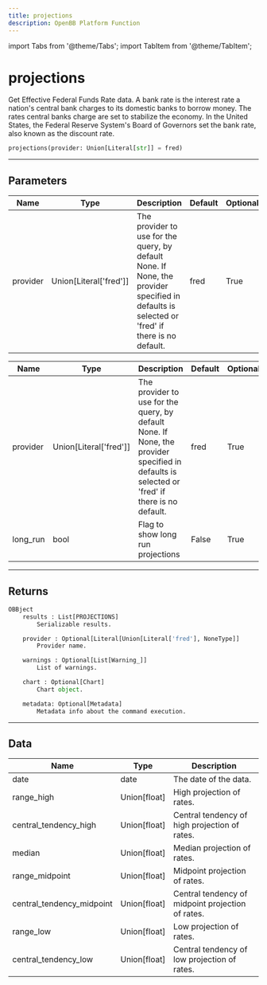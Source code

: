 ```yaml
---
title: projections
description: OpenBB Platform Function
---
```


import Tabs from '@theme/Tabs';
import TabItem from '@theme/TabItem';

# projections

Get Effective Federal Funds Rate data. A bank rate is the interest rate a nation's central bank charges to its
    domestic banks to borrow money. The rates central banks charge are set to stabilize the economy. In the
    United States, the Federal Reserve System's Board of Governors set the bank rate, also known as the discount rate.

```python wordwrap
projections(provider: Union[Literal[str]] = fred)
```

---

## Parameters

<Tabs>
<TabItem value="standard" label="Standard">

| Name | Type | Description | Default | Optional |
| ---- | ---- | ----------- | ------- | -------- |
| provider | Union[Literal['fred']] | The provider to use for the query, by default None. If None, the provider specified in defaults is selected or 'fred' if there is no default. | fred | True |
</TabItem>

<TabItem value='fred' label='fred'>

| Name | Type | Description | Default | Optional |
| ---- | ---- | ----------- | ------- | -------- |
| provider | Union[Literal['fred']] | The provider to use for the query, by default None. If None, the provider specified in defaults is selected or 'fred' if there is no default. | fred | True |
| long_run | bool | Flag to show long run projections | False | True |
</TabItem>

</Tabs>

---

## Returns

```python wordwrap
OBBject
    results : List[PROJECTIONS]
        Serializable results.

    provider : Optional[Literal[Union[Literal['fred'], NoneType]]
        Provider name.

    warnings : Optional[List[Warning_]]
        List of warnings.

    chart : Optional[Chart]
        Chart object.

    metadata: Optional[Metadata]
        Metadata info about the command execution.
```

---

## Data

<Tabs>
<TabItem value="standard" label="Standard">

| Name | Type | Description |
| ---- | ---- | ----------- |
| date | date | The date of the data. |
| range_high | Union[float] | High projection of rates. |
| central_tendency_high | Union[float] | Central tendency of high projection of rates. |
| median | Union[float] | Median projection of rates. |
| range_midpoint | Union[float] | Midpoint projection of rates. |
| central_tendency_midpoint | Union[float] | Central tendency of midpoint projection of rates. |
| range_low | Union[float] | Low projection of rates. |
| central_tendency_low | Union[float] | Central tendency of low projection of rates. |
</TabItem>

</Tabs>

